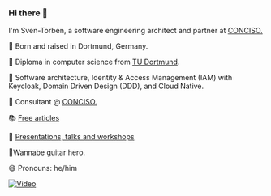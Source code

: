 ### Hi there 👋

I'm Sven-Torben, a software engineering architect and partner at [CONCISO.](https://conciso.de)

👶 Born and raised in Dortmund, Germany.

📜 Diploma in computer science from [TU Dortmund](https://www.cs.tu-dortmund.de).


💬 Software architecture, Identity & Access Management (IAM) with Keycloak, Domain Driven Design (DDD), and Cloud Native.

🔭 Consultant @ [CONCISO.](https://conciso.de)


📚 [Free articles](https://www.sventorben.de/publications.html)

🎤 [Presentations, talks and workshops](https://www.sventorben.de/talks.html)


🎸Wannabe guitar hero.

😄 Pronouns: he/him


[![Video](http://img.youtube.com/vi/jsBOqkoBXL0/0.jpg)](http://www.youtube.com/watch?v=jsBOqkoBXL0)

<!--
**sventorben/sventorben** is a ✨ _special_ ✨ repository because its `README.md` (this file) appears on your GitHub profile.

Here are some ideas to get you started:

- 🔭 I’m currently working on ...
- 🌱 I’m currently learning ...
- 👯 I’m looking to collaborate on ...
- 🤔 I’m looking for help with ...
- 💬 Ask me about ...
- 📫 How to reach me: ...
- 😄 Pronouns: ...
- ⚡ Fun fact: ...
-->

<a rel="me" href="https://mas.to/@sventorben"></a>

